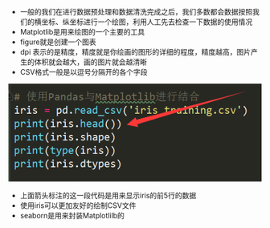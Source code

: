 - 一般的我们在进行数据预处理和数据清洗完成之后，我们多数都会数据按照我们的横坐标、纵坐标进行一个绘图，利用人工先去检查一下数据的使用情况
- Matplotlib是用来绘图的一个主要的工具
- figure就是创建一个图表
- dpi 表示的是精度，精度就是你绘画的图形的详细的程度，精度越高，图片产生的体积就会越大，画的图片就会越清晰
- CSV格式一般是以逗号分隔开的各个字段

![1565428672734](assets/1565428672734.png)

- 上面箭头标注的这一段代码是用来显示iris的前5行的数据
- 使用iris可以更加友好的绘制CSV文件
- seaborn是用来封装Matplotlilb的